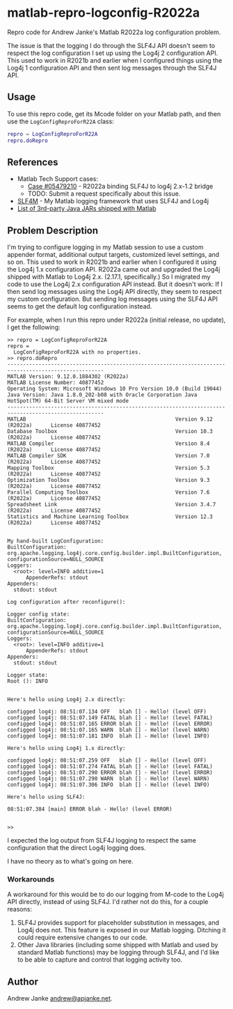 # matlab-repro-logconfig-R2022a

Repro code for Andrew Janke's Matlab R2022a log configuration problem.

The issue is that the logging I do through the SLF4J API doesn't seem to respect the log configuration I set up using the Log4j 2 configuration API. This used to work in R2021b and earlier when I configured things using the Log4j 1 configuration API and then sent log messages through the SLF4J API.

## Usage

To use this repro code, get its Mcode folder on your Matlab path, and then use the `LogConfigReproForR22A` class:

```matlab
repro = LogConfigReproForR22A
repro.doRepro
```

## References

* Matlab Tech Support cases:
  * [Case #05479210](https://servicerequest.mathworks.com/mysr/cp_case_detail1?cc=us&id=5003q00001VFQeM) - R2022a binding SLF4J to log4j 2.x-1.2 bridge
  * TODO: Submit a request specifically about this issue.
* [SLF4M](https://slf4m.janklab.net/) - My Matlab logging framework that uses SLF4J and Log4j
* [List of 3rd-party Java JARs shipped with Matlab](https://docs.google.com/spreadsheets/d/1qL9NVwVhiA_BqX16Gr9-mMKqQ0MEOGxClGA0ms7mji0/edit?usp=sharing)

## Problem Description

I'm trying to configure logging in my Matlab session to use a custom appender format, additional output targets, customized level settings, and so on. This used to work in R2021b and earlier when I configured it using the Log4j 1.x configuration API. R2022a came out and upgraded the Log4j shipped with Matlab to Log4j 2.x. (2.17.1, specifically.) So I migrated my code to use the Log4j 2.x configuration API instead. But it doesn't work: If I then send log messages using the Log4j API directly, they seem to respect my custom configuration. But sending log messages using the SLF4J API seems to get the default log configuration instead.

For example, when I run this repro under R2022a (initial release, no update), I get the following:

```text
>> repro = LogConfigReproForR22A
repro = 
  LogConfigReproForR22A with no properties.
>> repro.doRepro
-----------------------------------------------------------------------------------------------------
MATLAB Version: 9.12.0.1884302 (R2022a)
MATLAB License Number: 40877452
Operating System: Microsoft Windows 10 Pro Version 10.0 (Build 19044)
Java Version: Java 1.8.0_202-b08 with Oracle Corporation Java HotSpot(TM) 64-Bit Server VM mixed mode
-----------------------------------------------------------------------------------------------------
MATLAB                                                Version 9.12        (R2022a)      License 40877452
Database Toolbox                                      Version 10.3        (R2022a)      License 40877452
MATLAB Compiler                                       Version 8.4         (R2022a)      License 40877452
MATLAB Compiler SDK                                   Version 7.0         (R2022a)      License 40877452
Mapping Toolbox                                       Version 5.3         (R2022a)      License 40877452
Optimization Toolbox                                  Version 9.3         (R2022a)      License 40877452
Parallel Computing Toolbox                            Version 7.6         (R2022a)      License 40877452
Spreadsheet Link                                      Version 3.4.7       (R2022a)      License 40877452
Statistics and Machine Learning Toolbox               Version 12.3        (R2022a)      License 40877452


My hand-built LogConfiguration:
BuiltConfiguration: org.apache.logging.log4j.core.config.builder.impl.BuiltConfiguration, configurationSource=NULL_SOURCE
Loggers:
  <root>: level=INFO additive=1
      AppenderRefs: stdout
Appenders:
  stdout: stdout

Log configuration after reconfigure():

Logger config state:
BuiltConfiguration: org.apache.logging.log4j.core.config.builder.impl.BuiltConfiguration, configurationSource=NULL_SOURCE
Loggers:
  <root>: level=INFO additive=1
      AppenderRefs: stdout
Appenders:
  stdout: stdout

Logger state:
Root (): INFO


Here's hello using Log4j 2.x directly:

configged log4j: 08:51:07.134 OFF   blah [] - Hello! (level OFF)
configged log4j: 08:51:07.149 FATAL blah [] - Hello! (level FATAL)
configged log4j: 08:51:07.165 ERROR blah [] - Hello! (level ERROR)
configged log4j: 08:51:07.165 WARN  blah [] - Hello! (level WARN)
configged log4j: 08:51:07.181 INFO  blah [] - Hello! (level INFO)

Here's hello using Log4j 1.x directly:

configged log4j: 08:51:07.259 OFF   blah [] - Hello! (level OFF)
configged log4j: 08:51:07.274 FATAL blah [] - Hello! (level FATAL)
configged log4j: 08:51:07.290 ERROR blah [] - Hello! (level ERROR)
configged log4j: 08:51:07.290 WARN  blah [] - Hello! (level WARN)
configged log4j: 08:51:07.306 INFO  blah [] - Hello! (level INFO)

Here's hello using SLF4J:

08:51:07.384 [main] ERROR blah - Hello! (level ERROR)


>> 
```

I expected the log output from SLF4J logging to respect the same configuration that the direct Log4j logging does.

I have no theory as to what's going on here.

### Workarounds

A workaround for this would be to do our logging from M-code to the Log4j API directly, instead of using SLF4J. I'd rather not do this, for a couple reasons:

1. SLF4J provides support for placeholder substitution in messages, and Log4j does not. This feature is exposed in our Matlab logging. Ditching it could require extensive changes to our code.
2. Other Java libraries (including some shipped with Matlab and used by standard Matlab functions) may be logging through SLF4J, and I'd like to be able to capture and control that logging activity too.

## Author

Andrew Janke <andrew@apjanke.net>.
